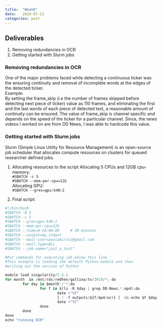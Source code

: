```yaml
---
title:  "Week8"
date:   2019-07-21 
categories: post
---
```


## Deliverables
1. Removing redundancies in OCR
2. Getting started with Slurm jobs

### Removing redundancies in OCR
One of the major problems faced while detecting a continuous ticker was the ensuring continuity and removal of incomplete words at the edges of the detected ticker.<br/>
Example:
<br/>
By setting the frame_skip (i.e the number of frames skipped before detecting next piece of ticker) value as 110 frames, and eliminating the first and the last words of each piece of detected text, a reasonable amount of continuity can be ensured. The value of frame_skip is channel specific and depends on the speed of the ticker for a particular channel. Since, the news videos I worked on are from DD News, I was able to hardcode this value. 

### Getting started with Slurm jobs
Slurm (Simple Linux Utility for Resource Management) is an open-source job scheduler that allocates compute resources on clusters for queued researcher defined jobs.

1. Allocating resources to the script
Allocating 5 CPUs and 12GB cpu-memory:<br/>
`#SBATCH -c 5`<br/>
`#SBATCH --mem-per-cpu=12G`<br/>
Allocating GPU:<br/>
`#SBATCH --gres=gpu:k40:2`<br/>

2. Final script:<br/>
```python
#!/bin/bash
#SBATCH -N 5
#SBATCH -c 5
#SBATCH --gres=gpu:k40:2
#SBATCH --mem-per-cpu=12G
#SBATCH --time=0-24:00:00     # 30 minutes
#SBATCH --output=my.stdout
#SBATCH --mail-user=poulamirulz@gmail.com
#SBATCH --mail-type=ALL
#SBATCH --job-name="just_a_test"

#Put commands for executing job below this line
#This example is loading the default Python module and then
#writing out the version of Python

module load singularity/2.5.1
for month  in /mnt/rds/redhen/gallina/tv/2019/*; do
        for day in $month'/'*;do
                for f in $(ls -R $day | grep DD-News.*.mp4);do
                        date +"%T"
                        [ ! -f outputs/${f/mp4/ocr} ]  && echo $f $day'/' && singularity exec -B /mnt/rds/redhen/gallina/tv:/tv,`pwd`:/mnt ben-hin-ocr.img python3 /mnt/textdetection.py $f $day'/' 'hin+eng'
                        date +"%T"
                done
        done
done
echo "running OCR"
```